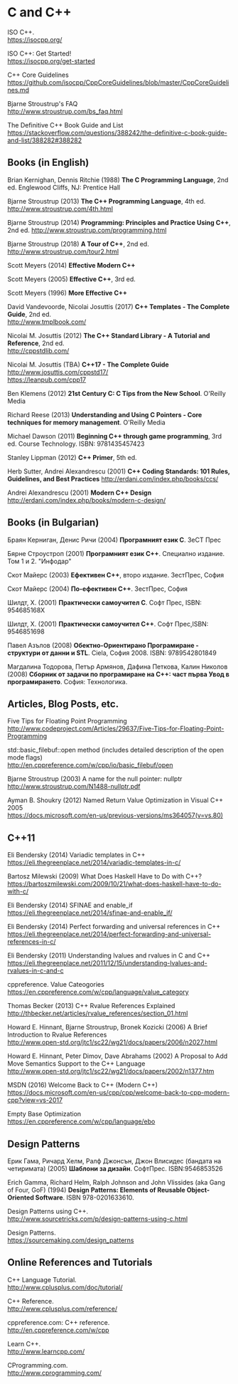 # C and C++

ISO C++.  
https://isocpp.org/

ISO C++: Get Started!  
https://isocpp.org/get-started

C++ Core Guidelines  
https://github.com/isocpp/CppCoreGuidelines/blob/master/CppCoreGuidelines.md

Bjarne Stroustrup's FAQ  
http://www.stroustrup.com/bs_faq.html

The Definitive C++ Book Guide and List  
https://stackoverflow.com/questions/388242/the-definitive-c-book-guide-and-list/388282#388282



## Books (in English)

Brian Kernighan, Dennis Ritchie (1988) **The C Programming Language**, 2nd ed. Englewood Cliffs, NJ: Prentice Hall

Bjarne Stroustrup (2013) **The C++ Programming Language**, 4th ed.  
http://www.stroustrup.com/4th.html

Bjarne Stroustrup (2014) **Programming: Principles and Practice Using C++**, 2nd ed.
http://www.stroustrup.com/programming.html

Bjarne Stroustrup (2018) **A Tour of C++**, 2nd ed.  
http://www.stroustrup.com/tour2.html

Scott Meyers (2014) **Effective Modern C++**

Scott Meyers (2005) **Effective C++**, 3rd ed.

Scott Meyers (1996) **More Effective C++**

David Vandevoorde, Nicolai Josuttis (2017) **C++ Templates - The Complete Guide**, 2nd ed.  
http://www.tmplbook.com/

Nicolai M. Josuttis (2012) **The C++ Standard Library - A Tutorial and Reference**, 2nd ed.  
http://cppstdlib.com/

Nicolai M. Josuttis (TBA) **C++17 - The Complete Guide**  
http://www.josuttis.com/cppstd17/  
https://leanpub.com/cpp17

Ben Klemens (2012) **21st Century C: C Tips from the New School**. O'Reilly Media

Richard Reese (2013) **Understanding and Using C Pointers - Core techniques for memory management**. O'Reilly Media

Michael Dawson (2011) **Beginning C++ through game programming**, 3rd ed. Course Technology. ISBN: 9781435457423

Stanley Lippman (2012) **C++ Primer**, 5th ed.

Herb Sutter, Andrei Alexandrescu (2001) **C++ Coding Standards: 101 Rules, Guidelines, and Best Practices**
http://erdani.com/index.php/books/ccs/

Andrei Alexandrescu (2001) **Modern C++ Design**  
http://erdani.com/index.php/books/modern-c-design/



## Books (in Bulgarian)

Браян Керниган, Денис Ричи (2004) **Програмният език C**. ЗеСТ Прес

Бярне Строустроп (2001) **Програмният език С++**. Специално издание. Том 1 и 2. "Инфодар"

Скот Майерс (2003) **Ефективен C++**, второ издание. ЗестПрес, София

Скот Майерс (2004) **По-ефективен C++**. ЗестПрес, София

Шилдт, Х. (2001) **Практически самоучител С**. Софт Прес, ISBN: 954685168X

Шилдт, Х. (2001) **Практически самоучител С++**. Софт Прес,ISBN: 9546851698

Павел Азълов (2008) **Обектно-Ориентирано Програмиране - структури от данни и STL**. Ciela, София 2008. ISBN: 9789542801849

Магдалина Тодорова, Петър Армянов, Дафина Петкова, Калин Николов (2008) **Сборник от задачи по програмиране на С++: част първа Увод в програмирането**. София: Технологика.



## Articles, Blog Posts, etc.

Five Tips for Floating Point Programming  
http://www.codeproject.com/Articles/29637/Five-Tips-for-Floating-Point-Programming

std::basic_filebuf::open method (includes detailed description of the open mode flags)  
http://en.cppreference.com/w/cpp/io/basic_filebuf/open

Bjarne Stroustrup (2003) A name for the null pointer: nullptr  
http://www.stroustrup.com/N1488-nullptr.pdf

Ayman B. Shoukry (2012) Named Return Value Optimization in Visual C++ 2005  
https://docs.microsoft.com/en-us/previous-versions/ms364057(v=vs.80)

## C++11

Eli Bendersky (2014) Variadic templates in C++  
https://eli.thegreenplace.net/2014/variadic-templates-in-c/

Bartosz Milewski (2009) What Does Haskell Have to Do with C++?  
https://bartoszmilewski.com/2009/10/21/what-does-haskell-have-to-do-with-c/

Eli Bendersky (2014) SFINAE and enable_if  
https://eli.thegreenplace.net/2014/sfinae-and-enable_if/

Eli Bendersky (2014) Perfect forwarding and universal references in C++  
https://eli.thegreenplace.net/2014/perfect-forwarding-and-universal-references-in-c/

Eli Bendersky (2011) Understanding lvalues and rvalues in C and C++  
https://eli.thegreenplace.net/2011/12/15/understanding-lvalues-and-rvalues-in-c-and-c

cppreference. Value Cateogories  
https://en.cppreference.com/w/cpp/language/value_category

Thomas Becker (2013) C++ Rvalue References Explained  
http://thbecker.net/articles/rvalue_references/section_01.html

Howard E. Hinnant, Bjarne Stroustrup, Bronek Kozicki (2006) A Brief Introduction to Rvalue References  
http://www.open-std.org/jtc1/sc22/wg21/docs/papers/2006/n2027.html

Howard E. Hinnant, Peter Dimov, Dave Abrahams (2002) A Proposal to Add Move Semantics Support to the C++ Language  
http://www.open-std.org/jtc1/sc22/wg21/docs/papers/2002/n1377.htm

MSDN (2016) Welcome Back to C++ (Modern C++)  
https://docs.microsoft.com/en-us/cpp/cpp/welcome-back-to-cpp-modern-cpp?view=vs-2017

Empty Base Optimization  
https://en.cppreference.com/w/cpp/language/ebo


## Design Patterns

Ерик Гама, Ричард Хелм, Ралф Джонсън, Джон Влисидес (бандата на четиримата) (2005) **Шаблони за дизайн**. СофтПрес. ISBN:9546853526

Erich Gamma, Richard Helm, Ralph Johnson and John Vlissides (aka Gang of Four, GoF) (1994) **Design Patterns: Elements of Reusable Object-Oriented Software**. ISBN 978-0201633610.

Design Patterns using C++.  
http://www.sourcetricks.com/p/design-patterns-using-c.html

Design Patterns.  
https://sourcemaking.com/design_patterns



## Online References and Tutorials

C++ Language Tutorial.  
http://www.cplusplus.com/doc/tutorial/

C++ Reference.  
http://www.cplusplus.com/reference/

cppreference.com: C++ reference.  
http://en.cppreference.com/w/cpp

Learn C++.  
http://www.learncpp.com/

CProgramming.com.  
http://www.cprogramming.com/
